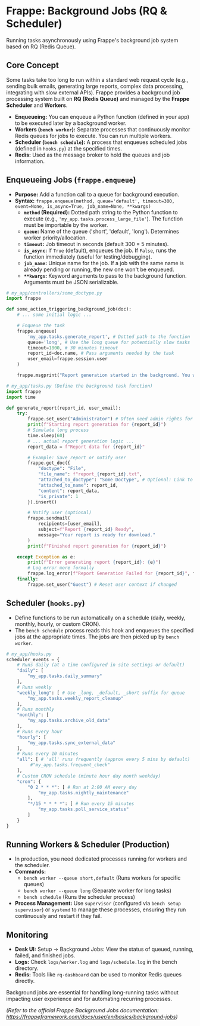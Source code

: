 # Frappe: Background Jobs (RQ & Scheduler)

Running tasks asynchronously using Frappe's background job system based on RQ (Redis Queue).

## Core Concept

Some tasks take too long to run within a standard web request cycle (e.g., sending bulk emails, generating large reports, complex data processing, integrating with slow external APIs). Frappe provides a background job processing system built on **RQ (Redis Queue)** and managed by the **Frappe Scheduler** and **Workers**.

*   **Enqueueing:** You can enqueue a Python function (defined in your app) to be executed later by a background worker.
*   **Workers (`bench worker`):** Separate processes that continuously monitor Redis queues for jobs to execute. You can run multiple workers.
*   **Scheduler (`bench schedule`):** A process that enqueues scheduled jobs (defined in `hooks.py`) at the specified times.
*   **Redis:** Used as the message broker to hold the queues and job information.

## Enqueueing Jobs (`frappe.enqueue`)

*   **Purpose:** Add a function call to a queue for background execution.
*   **Syntax:** `frappe.enqueue(method, queue='default', timeout=300, event=None, is_async=True, job_name=None, **kwargs)`
    *   **`method` (Required):** Dotted path string to the Python function to execute (e.g., `'my_app.tasks.process_large_file'`). The function must be importable by the worker.
    *   **`queue`:** Name of the queue ('short', 'default', 'long'). Determines worker priority/allocation.
    *   **`timeout`:** Job timeout in seconds (default 300 = 5 minutes).
    *   **`is_async`:** If `True` (default), enqueues the job. If `False`, runs the function immediately (useful for testing/debugging).
    *   **`job_name`:** Unique name for the job. If a job with the same name is already pending or running, the new one won't be enqueued.
    *   **`**kwargs`:** Keyword arguments to pass to the background function. Arguments must be JSON serializable.

```python
# my_app/controllers/some_doctype.py
import frappe

def some_action_triggering_background_job(doc):
    # ... some initial logic ...

    # Enqueue the task
    frappe.enqueue(
        'my_app.tasks.generate_report', # Dotted path to the function
        queue='long', # Use the long queue for potentially slow tasks
        timeout=1800, # 30 minutes timeout
        report_id=doc.name, # Pass arguments needed by the task
        user_email=frappe.session.user
    )

    frappe.msgprint("Report generation started in the background. You will be notified upon completion.")

# my_app/tasks.py (Define the background task function)
import frappe
import time

def generate_report(report_id, user_email):
    try:
        frappe.set_user("Administrator") # Often need admin rights for background tasks
        print(f"Starting report generation for {report_id}")
        # Simulate long process
        time.sleep(60)
        # ... actual report generation logic ...
        report_data = f"Report data for {report_id}"

        # Example: Save report or notify user
        frappe.get_doc({
            "doctype": "File",
            "file_name": f"report_{report_id}.txt",
            "attached_to_doctype": "Some Doctype", # Optional: Link to original doc
            "attached_to_name": report_id,
            "content": report_data,
            "is_private": 1
        }).insert()

        # Notify user (optional)
        frappe.sendmail(
            recipients=[user_email],
            subject=f"Report {report_id} Ready",
            message="Your report is ready for download."
        )
        print(f"Finished report generation for {report_id}")

    except Exception as e:
        print(f"Error generating report {report_id}: {e}")
        # Log error more formally
        frappe.log_error(f"Report Generation Failed for {report_id}", frappe.get_traceback())
    finally:
        frappe.set_user("Guest") # Reset user context if changed

```

## Scheduler (`hooks.py`)

*   Define functions to be run automatically on a schedule (daily, weekly, monthly, hourly, or custom CRON).
*   The `bench schedule` process reads this hook and enqueues the specified jobs at the appropriate times. The jobs are then picked up by `bench worker`.

```python
# my_app/hooks.py
scheduler_events = {
    # Runs daily (at a time configured in site settings or default)
    "daily": [
        "my_app.tasks.daily_summary"
    ],
    # Runs weekly
    "weekly_long": [ # Use _long, _default, _short suffix for queue
        "my_app.tasks.weekly_report_cleanup"
    ],
    # Runs monthly
    "monthly": [
        "my_app.tasks.archive_old_data"
    ],
    # Runs every hour
    "hourly": [
        "my_app.tasks.sync_external_data"
    ],
    # Runs every 10 minutes
    "all": [ # 'all' runs frequently (approx every 5 mins by default)
         #"my_app.tasks.frequent_check"
    ],
    # Custom CRON schedule (minute hour day month weekday)
    "cron": {
        "0 2 * * *": [ # Run at 2:00 AM every day
            "my_app.tasks.nightly_maintenance"
        ],
        "*/15 * * * *": [ # Run every 15 minutes
            "my_app.tasks.poll_service_status"
        ]
    }
}
```

## Running Workers & Scheduler (Production)

*   In production, you need dedicated processes running for workers and the scheduler.
*   **Commands:**
    *   `bench worker --queue short,default` (Runs workers for specific queues)
    *   `bench worker --queue long` (Separate worker for long tasks)
    *   `bench schedule` (Runs the scheduler process)
*   **Process Management:** Use `supervisor` (configured via `bench setup supervisor`) or `systemd` to manage these processes, ensuring they run continuously and restart if they fail.

## Monitoring

*   **Desk UI:** Setup -> Background Jobs: View the status of queued, running, failed, and finished jobs.
*   **Logs:** Check `logs/worker.log` and `logs/schedule.log` in the bench directory.
*   **Redis:** Tools like `rq-dashboard` can be used to monitor Redis queues directly.

Background jobs are essential for handling long-running tasks without impacting user experience and for automating recurring processes.

*(Refer to the official Frappe Background Jobs documentation: https://frappeframework.com/docs/user/en/basics/background-jobs)*